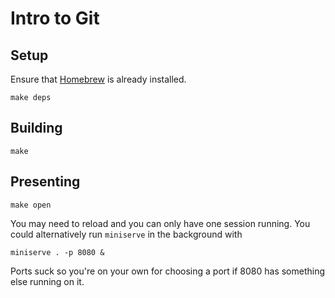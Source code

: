# Intro to Git

## Setup

Ensure that [Homebrew](https://brew.sh) is already installed.

    make deps

## Building

    make

## Presenting

    make open

You may need to reload and you can only have one session running. You could
alternatively run `miniserve` in the background with

    miniserve . -p 8080 &

Ports suck so you're on your own for choosing a port if 8080 has something else
running on it.
